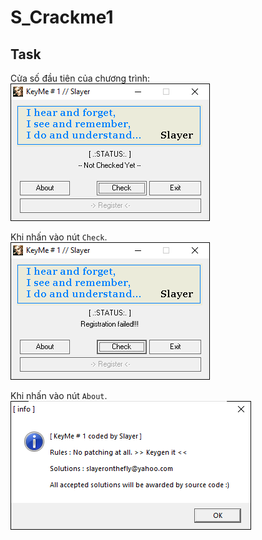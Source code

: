 # S_Crackme1
## Task  
Cửa số đầu tiên của chương trình:  
![](https://github.com/datthinh1801/NT209.L21.ANTN-Challenges/blob/main/S_Crackme1/s_crackme1_1.png)  

Khi nhấn vào nút `Check`.  
![](https://github.com/datthinh1801/NT209.L21.ANTN-Challenges/blob/main/S_Crackme1/s_crackme1_failed.png)  

Khi nhấn vào nút `About`.  
![](https://github.com/datthinh1801/NT209.L21.ANTN-Challenges/blob/main/S_Crackme1/s_crackme1_info.png)
